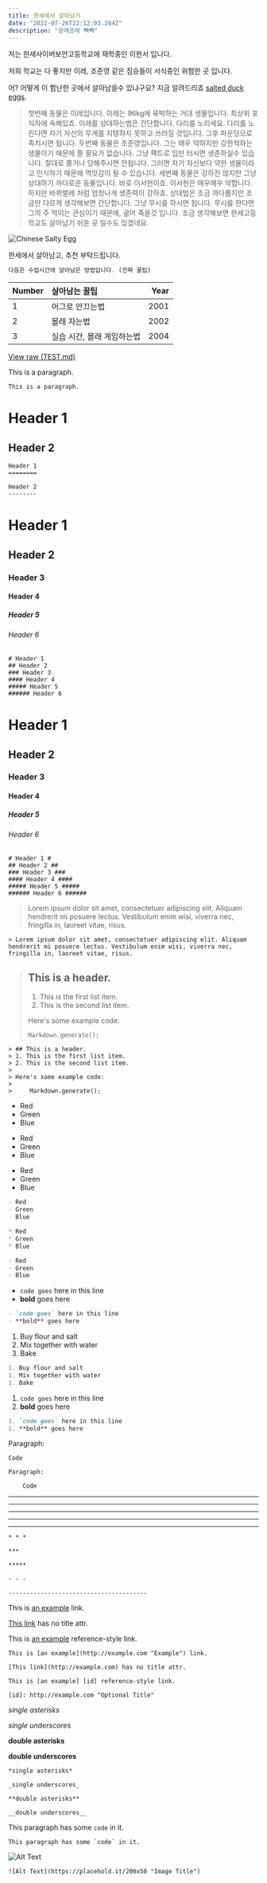 ```yaml
---
title: 한세에서 살아남기
date: "2022-07-26T22:12:03.284Z"
description: "응애응애 빽빽"
---
```


저는 한세사이버보안고등학교에 재학중인 이현서 입니다.

저희 학교는 다 좋지만 이레, 조준영 같은 짐승들이 서식중인 위험한 곳 입니다.

어? 어떻게 이 험난한 곳에서 살아남을수 있냐구요? 지금 알려드리죠
[salted duck eggs](https://en.wikipedia.org/wiki/Salted_duck_egg).

> 첫번째 동물은 이레입니다. 이레는 96kg에 육박하는 거대 생물입니다. 최상위 포식자에 속해있죠. 이레를 상대하는법은 간단합니다.
> 다리를 노리세요. 다리를 노린다면 자기 자신의 무게를 지탱하지 못하고 쓰러질 것입니다. 그후 파운딩으로 족치시면 됩니다.
> 두번째 동물은 조준영입니다. 그는 매우 약하지만 강한척하는 생물이기 때문에 쫄 필요가 없습니다.
> 그냥 팩트로 입만 터시면 생존하실수 있습니다. 절대로 쫄거나 당해주시면 안됩니다. 그러면 자기 자신보다 약한 생물이라고 인식하기 때문에 먹잇감이 될 수 있습니다.
> 세번째 동물은 강하진 않지만 그냥 상대하기 까다로운 동물입니다. 바로 이서현이죠.
> 이서현은 매우매우 약합니다. 하지만 바퀴벌레 처럼 엄청나게 생존력이 강하죠.
>  상대법은 조금 까다롭지만 조금만 다르게 생각해보면 간단합니다. 그냥 무시를 하시면 됩니다. 무시를 한다면 그의 주 먹이는 관심이기 때문에, 굶어 죽을것 입니다. 조금 생각해보면 한세고등학교도 살아남기 쉬운 곳 일수도 있겠네요.

![Chinese Salty Egg](./hama.png)

한세에서 살아남고, 추천 부탁드립니다.

```js
다음은 수업시간에 살아남은 방법입니다. (진짜 꿀팁)
```

| Number | 살아남는 꿀팁                             | Year |
| :----- | :--------------------------------------- | ---: |
| 1      | 어그로 안끄는법                           | 2001 |
| 2      | 몰래 자는법                               | 2002 |
| 3      | 실습 시간, 몰래 게임하는법                 | 2004 |

[View raw (TEST.md)](https://raw.github.com/adamschwartz/github-markdown-kitchen-sink/master/README.md)

This is a paragraph.

    This is a paragraph.

# Header 1

## Header 2

    Header 1
    ========

    Header 2
    --------

# Header 1

## Header 2

### Header 3

#### Header 4

##### Header 5

###### Header 6

    # Header 1
    ## Header 2
    ### Header 3
    #### Header 4
    ##### Header 5
    ###### Header 6

# Header 1

## Header 2

### Header 3

#### Header 4

##### Header 5

###### Header 6

    # Header 1 #
    ## Header 2 ##
    ### Header 3 ###
    #### Header 4 ####
    ##### Header 5 #####
    ###### Header 6 ######

> Lorem ipsum dolor sit amet, consectetuer adipiscing elit. Aliquam hendrerit mi posuere lectus. Vestibulum enim wisi, viverra nec, fringilla in, laoreet vitae, risus.

    > Lorem ipsum dolor sit amet, consectetuer adipiscing elit. Aliquam hendrerit mi posuere lectus. Vestibulum enim wisi, viverra nec, fringilla in, laoreet vitae, risus.

> ## This is a header.
>
> 1. This is the first list item.
> 2. This is the second list item.
>
> Here's some example code:
>
>     Markdown.generate();

    > ## This is a header.
    > 1. This is the first list item.
    > 2. This is the second list item.
    >
    > Here's some example code:
    >
    >     Markdown.generate();

- Red
- Green
- Blue

* Red
* Green
* Blue

- Red
- Green
- Blue

```markdown
- Red
- Green
- Blue

* Red
* Green
* Blue

- Red
- Green
- Blue
```

- `code goes` here in this line
- **bold** goes here

```markdown
- `code goes` here in this line
- **bold** goes here
```

1. Buy flour and salt
1. Mix together with water
1. Bake

```markdown
1. Buy flour and salt
1. Mix together with water
1. Bake
```

1. `code goes` here in this line
1. **bold** goes here

```markdown
1. `code goes` here in this line
1. **bold** goes here
```

Paragraph:

    Code

<!-- -->

    Paragraph:

        Code

---

---

---

---

---

    * * *

    ***

    *****

    - - -

    ---------------------------------------

This is [an example](http://example.com "Example") link.

[This link](http://example.com) has no title attr.

This is [an example][id] reference-style link.

[id]: http://example.com "Optional Title"

    This is [an example](http://example.com "Example") link.

    [This link](http://example.com) has no title attr.

    This is [an example] [id] reference-style link.

    [id]: http://example.com "Optional Title"

_single asterisks_

_single underscores_

**double asterisks**

**double underscores**

    *single asterisks*

    _single underscores_

    **double asterisks**

    __double underscores__

This paragraph has some `code` in it.

    This paragraph has some `code` in it.

![Alt Text](https://placehold.it/200x50 "Image Title")

    ![Alt Text](https://placehold.it/200x50 "Image Title")

